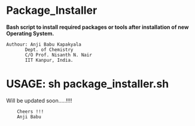 # Package_Installer

**Bash script to install required packages or tools after installation of new Operating System.**

    Authour: Anji Babu Kapakyala
           Dept. of Chemistry
           C/O Prof. Nisanth N. Nair
           IIT Kanpur, India.


#  USAGE:  sh package_installer.sh

Will be updated soon.....!!!!

        Cheers !!!
        Anji Babu
